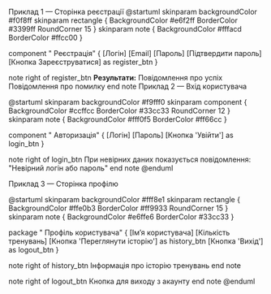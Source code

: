 Приклад 1 — Сторінка реєстрації
@startuml
skinparam backgroundColor #f0f8ff
skinparam rectangle {
  BackgroundColor #e6f2ff
  BorderColor #3399ff
  RoundCorner 15
}
skinparam note {
  BackgroundColor #fffacd
  BorderColor #ffcc00
}

component " Реєстрація" {
  [Логін]
  [Email]
  [Пароль]
  [Підтвердити пароль]
  [Кнопка Зареєструватися] as register_btn
}

note right of register_btn
  <b>Результати:</b>
  Повідомлення про успіх 
  Повідомлення про помилку 
end note 
Приклад 2 — Вхід користувача

@startuml
skinparam backgroundColor #f9fff0
skinparam component {
  BackgroundColor #ccffcc
  BorderColor #33cc33
  RoundCorner 12
}
skinparam note {
  BackgroundColor #fff0f5
  BorderColor #ff66cc
}

component " Авторизація" {
  [Логін]
  [Пароль]
  [Кнопка 'Увійти'] as login_btn
}

note right of login_btn
  При невірних даних показується повідомлення:
  "Невірний логін або пароль"
end note
@enduml

Приклад 3 — Сторінка профілю

@startuml
skinparam backgroundColor #fff8e1
skinparam rectangle {
  BackgroundColor #ffe0b3
  BorderColor #ff9933
  RoundCorner 15
}
skinparam note {
  BackgroundColor #e6ffe6
  BorderColor #33cc33
}

package " Профіль користувача" {
  [Ім’я користувача]
  [Кількість тренувань]
  [Кнопка 'Переглянути історію'] as history_btn
  [Кнопка 'Вихід'] as logout_btn
}

note right of history_btn
  Інформація про історію тренувань
end note

note right of logout_btn
  Кнопка для виходу з акаунту
end note
@enduml
